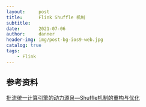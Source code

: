 ```yaml
---
layout:     post
title:      Flink Shuffle 机制
subtitle:   
date:       2021-07-06
author:     danner
header-img: img/post-bg-ios9-web.jpg
catalog: true
tags:
    - Flink
---
```










## 参考资料

[批流统一计算引擎的动力源泉—Shuffle机制的重构与优化](https://juejin.cn/post/6844903840123371527)

